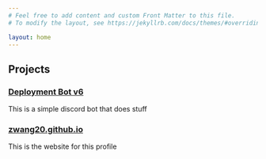 ```yaml
---
# Feel free to add content and custom Front Matter to this file.
# To modify the layout, see https://jekyllrb.com/docs/themes/#overriding-theme-defaults

layout: home
---
```


## Projects

### [Deployment Bot v6](https://github.com/zwang20/deployment-bot-6)

This is a simple discord bot that does stuff

### [zwang20.github.io](https://github.com/zwang20/zwang20.github.io)

This is the website for this profile
